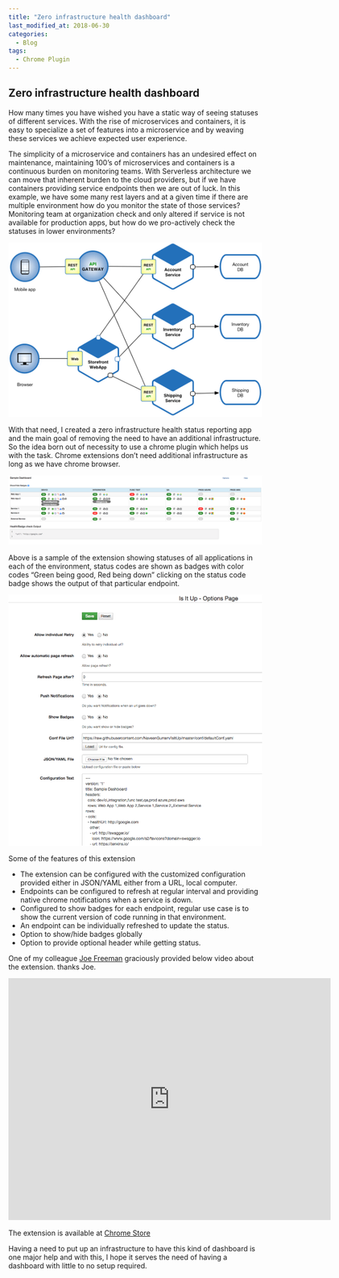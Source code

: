 ```yaml
---
title: "Zero infrastructure health dashboard"
last_modified_at: 2018-06-30
categories:
  - Blog
tags:
  - Chrome Plugin
---
```

## Zero infrastructure health dashboard

How many times you have wished you have a static way of seeing statuses of different services. With the rise of microservices and containers, it is easy to specialize a set of features into a microservice and by weaving these services we achieve expected user experience.

The simplicity of a microservice and containers has an undesired effect on maintenance, maintaining 100’s of microservices and containers is a continuous burden on monitoring teams. With Serverless architecture we can move that inherent burden to the cloud providers, but if we have containers providing service endpoints then we are out of luck. In this example, we have some many rest layers and at a given time if there are multiple environment how do you monitor the state of those services? Monitoring team at organization check and only altered if service is not available for production apps, but how do we pro-actively check the statuses in lower environments?

![](/assets/images/isitup/theory.png)

With that need, I created a zero infrastructure health status reporting app and the main goal of removing the need to have an additional infrastructure. So the idea born out of necessity to use a chrome plugin which helps us with the task. Chrome extensions don’t need additional infrastructure as long as we have chrome browser.

![](/assets/images/isitup/status.png)

Above is a sample of the extension showing statuses of all applications in each of the environment, status codes are shown as badges with color codes “Green being good, Red being down” clicking on the status code badge shows the output of that particular endpoint.

![](/assets/images/isitup/options.png)

Some of the features of this extension
- The extension can be configured with the customized configuration provided either in JSON/YAML either from a URL, local computer.
- Endpoints can be configured to refresh at regular interval and providing native chrome notifications when a service is down.
- Configured to show badges for each endpoint, regular use case is to show the current version of code running in that environment.
- An endpoint can be individually refreshed to update the status.
- Option to show/hide badges globally
- Option to provide optional header while getting status.

One of my colleague [Joe Freeman](http://joe.blog.freemansoft.com/) graciously provided below video about the extension. thanks Joe.

<iframe
    width="640"
    height="480"
    src="https://www.youtube.com/embed/N82WbazNCjw"
    frameborder="0"
    allow="autoplay; encrypted-media"
    allowfullscreen
>
</iframe>

The extension is available at [Chrome Store](https://chrome.google.com/webstore/detail/is-it-up/hpeelccagnmlaklolopihojkmoabmidb?hl=en)

Having a need to put up an infrastructure to have this kind of dashboard is one major help and with this, I hope it serves the need of having a dashboard with little to no setup required.